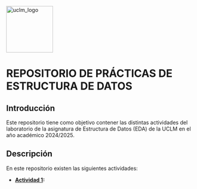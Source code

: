 <p>
  <img src="https://upload.wikimedia.org/wikipedia/commons/f/f1/LogoUCLM.jpg" alt="uclm_logo" witdh=50 height=125>
  <h1>REPOSITORIO DE PRÁCTICAS DE ESTRUCTURA DE DATOS</h1>
</p>
<p>
  <h2>Introducción</h2>
  <p>Este repositorio tiene como objetivo contener las distintas actividades del laboratorio de la asignatura de Estructura de Datos (EDA) de la UCLM en el año académico 2024/2025.</p>
  <h2>Descripción</h2>
  <p>En este repositorio existen las siguientes actividades:</p>
  <ul>
    <li><b><a href="https://github.com/elterror6/EDA2425/tree/main/Stack">Actividad 1</a>:</b></li>
  </ul>
</p>
